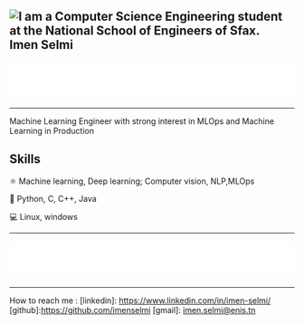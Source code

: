 ![I am a Computer Science Engineering student at the National School of Engineers of Sfax. ](https://img.freepik.com/free-vector/artificial-intelligence-robots-cyborg-with-infinity-symbol_107791-4668.jpg?w=1380)
Imen Selmi
---------------------------------------------------------------------------------------------------------------------------------------------------------------------------------
   ![I am GitHub Readme Generator's creator](https://raw.githubusercontent.com/imenselmi/Artificial-Intelligence-enis-labs/39d827494fef04b246cee1a66ae54fcd0482e699/68747470733a2f2f726561646d652d747970696e672d7376672e6865726f6b756170702e636f6d3f636f6c6f723d6361623963652673697a653d33302663656e7465723d74727565267643656e7465723d747275652677696474683d353530266865696768743d3730%20(3).svg)
 
---------------------------------------------------------------------------------------------------------------------------------------------------------------------------------
Machine Learning Engineer with strong interest in MLOps and Machine Learning in Production

Skills 
---------------------------------------------------------------------------------------------------------------------------------------------------------------------------------
⚛ Machine learning, Deep learning; Computer vision, NLP,MLOps

📱 Python, C, C++, Java 

💻 Linux, windows


--------------------------------------------------------------------------------------------------------------------------------------------------------------------------------
 ![I am GitHub Readme Generator's creator](https://github.com/imenselmi/Artificial-Intelligence-enis-labs/blob/main/68747470733a2f2f726561646d652d747970696e672d7376672e6865726f6b756170702e636f6d3f636f6c6f723d3530383265322673697a653d35302663656e7465723d74727565267643656e7465723d747275652677696474683d353530266865696768743d3730266c.svg)


---------------------------------------------------------------------------------------------------------------------------------------------------------------------------------
How to reach me :
[linkedin]: https://www.linkedin.com/in/imen-selmi/ [github]:https://github.com/imenselmi [gmail]: imen.selmi@enis.tn

